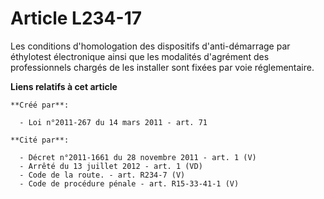 # Article L234-17

Les conditions d'homologation des dispositifs d'anti-démarrage par éthylotest électronique ainsi que les modalités d'agrément
des professionnels chargés de les installer sont fixées par voie réglementaire.

**Liens relatifs à cet article**

	**Créé par**:

	  - Loi n°2011-267 du 14 mars 2011 - art. 71

	**Cité par**:

	  - Décret n°2011-1661 du 28 novembre 2011 - art. 1 (V)
	  - Arrêté du 13 juillet 2012 - art. 1 (VD)
	  - Code de la route. - art. R234-7 (V)
	  - Code de procédure pénale - art. R15-33-41-1 (V)
